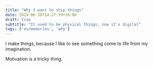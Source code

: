 ```yaml
---
title: "Why I want to ship things"
date: 2019-06-30T14:27:59+10:00
draft: true
subtitle: "It used to be physical things, now it's digital"
tags: ['ourmemories', 'why']
---
```


I make things, because I like to see something come to life from my imagination.

Motivation is a tricky thing.